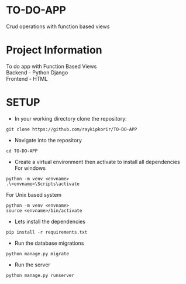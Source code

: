 # TO-DO-APP
Crud operations with function based views

# Project Information
To do app with Function Based Views\
Backend - Python Django\
Frontend - HTML

# SETUP
* In your working directory clone the repository:
```
git clone https://github.com/raykipkorir/TO-DO-APP
```
* Navigate into the repository 
```
cd TO-DO-APP
```
* Create a virtual environment then activate to install all dependencies\
For windows
```
python -m venv <envname>
.\<envname>\Scripts\activate
```
 For Unix based system
```
python -m venv <envname>
source <envname>/bin/activate
```
* Lets install the dependencies
```
pip install -r requirements.txt
```
* Run the database migrations
```
python manage.py migrate
```
* Run the server
```
python manage.py runserver
```
